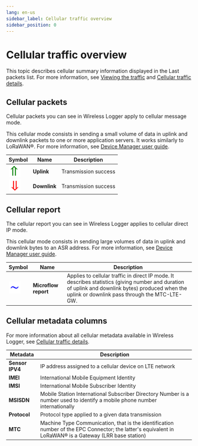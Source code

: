 ```yaml
---
lang: en-us
sidebar_label: Cellular traffic overview
sidebar_position: 0
---
```


# Cellular traffic overview

This topic describes cellular summary information displayed in the Last packets list. For more information, see
[Viewing the traffic](../viewing/view-traffic) and [Cellular traffic details](cellular-traffic-details).

## Cellular packets

Cellular packets you can see in Wireless Logger apply to cellular
message mode.

This cellular mode consists in sending a small volume of data in uplink
and downlink packets to one or more application servers. It works
similarly to LoRaWAN®. For more information, see [Device Manager user guide](../../../../user-guide-tpw/device-manager/index).

| Symbol                        | Name         | Description          |
|-------------------------------|--------------|----------------------|
| ![](./../_images/uplink.png)   | **Uplink**   | Transmission success |
| ![](./../_images/downlink.png) | **Downlink** | Transmission success |

## Cellular report

The cellular report you can see in Wireless Logger applies to cellular
direct IP mode.

This cellular mode consists in sending large volumes of data in uplink
and downlink bytes to an ASR address. For more information, see [Device Manager user guide](../../../../user-guide-tpw/device-manager/index).

| Symbol                                              | Name                 | Description                                                                                                                                                                                        |
|-----------------------------------------------------|----------------------|----------------------------------------------------------------------------------------------------------------------------------------------------------------------------------------------------|
| ![](./_images/microflowreport.png) | **Microflow report** | Applies to cellular traffic in direct IP mode. It describes statistics (giving number and duration of uplink and downlink bytes) produced when the uplink or downlink pass through the MTC-LTE-GW. |

## Cellular metadata columns

For more information about all cellular metadata available in Wireless
Logger, see [Cellular traffic details](cellular-traffic-details).

| Metadata        | Description                                                                                                                                             |
|-----------------|---------------------------------------------------------------------------------------------------------------------------------------------------------|
| **Sensor IPV4** | IP address assigned to a cellular device on LTE network                                                                                                 |
| **IMEI**        | International Mobile Equipment Identity                                                                                                                 |
| **IMSI**        | International Mobile Subscriber Identity                                                                                                                |
| **MSISDN**      | Mobile Station International Subscriber Directory Number is a number used to identify a mobile phone number internationally                             |
| **Protocol**    | Protocol type applied to a given data transmission                                                                                                      |
| **MTC**         | Machine Type Communication, that is the identification number of the EPC Connector; the latter's equivalent in LoRaWAN® is a Gateway (LRR base station) |
